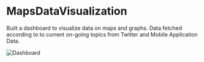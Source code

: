 # MapsDataVisualization

Built a dashboard to visualize data on maps and graphs. Data fetched according to to current on-going topics from Twitter and Mobile Application Data.

![Dashboard](visualize.jpg)
